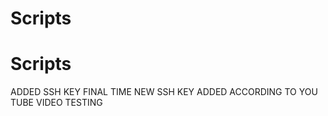 # Scripts
# Scripts

ADDED SSH KEY FINAL TIME 
NEW SSH KEY ADDED ACCORDING TO YOU TUBE VIDEO 
TESTING
